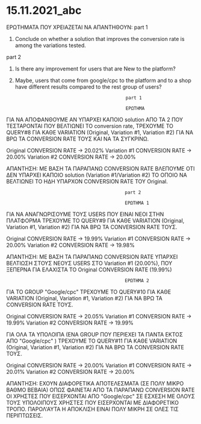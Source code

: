 # 15.11.2021_abc

ΕΡΩΤΗΜΑΤΑ ΠΟΥ ΧΡΕΙΑΖΕΤΑΙ ΝΑ ΑΠΑΝΤΗΘΟΥΝ:
part 1
1. Conclude on whether a solution that improves the conversion rate is among the variations tested.

part 2
1. Is there any improvement for users that are New to the platform?
2. Maybe, users that come from google/cpc to the platform and to a shop have different results compared to the rest group of users?


                                                part 1 
                                                
                                                ΕΡΩΤΗΜΑ

ΓΙΑ ΝΑ ΑΠΟΦΑΝΘΟΥΜΕ ΑΝ ΥΠΑΡΧΕΙ ΚΑΠΟΙΟ solution ΑΠΟ ΤΑ 2 ΠΟΥ ΤΕΣΤΑΡΟΝΤΑΙ ΠΟΥ ΒΕΛΤΙΩΝΕΙ ΤΟ conversion rate, ΤΡΕΧΟΥΜΕ ΤΟ QUERY#8 ΓΙΑ ΚΑΘE VARIATION (Original, Variation #1, Variation #2) ΓΙΑ ΝΑ ΒΡΩ ΤΑ CONVERSION RATE ΤΟΥΣ ΚΑΙ ΝΑ ΤΑ ΣΥΓΚΡΙΝΩ.

Original CONVERSION RATE     -> 20.02%
Variation #1 CONVERSION RATE -> 20.00% 
Variation #2 CONVERSION RATE -> 20.00% 

ΑΠΑΝΤΗΣΗ: ΜΕ ΒΑΣΗ ΤΑ ΠΑΡΑΠΑΝΩ CONVERSION RATE ΒΛΕΠΟΥΜΕ ΟΤΙ ΔΕΝ ΥΠΑΡΧΕΙ ΚΑΠΟΙΟ solution (Variation #1/Variation #2) ΤΟ ΟΠΟΙΟ ΝΑ ΒΕΛΤΙΩΝΕΙ ΤΟ ΗΔΗ ΥΠΑΡΧΟΝ CONVERSION RATE ΤΟΥ Original.

                                                part 2
                                                
                                                ΕΡΩΤΗΜΑ 1
                                                
ΓΙΑ ΝΑ ΑΝΑΓΝΩΡΙΣΟΥΜΕ ΤΟΥΣ USERS ΠΟΥ ΕΙΝΑΙ ΝΕΟΙ ΣΤΗΝ ΠΛΑΤΦΟΡΜΑ ΤΡΕΧΟΥΜΕ ΤΟ QUERY#9 ΓΙΑ ΚΑΘΕ VARIATION (Original, Variation #1, Variation #2) ΓΙΑ ΝΑ ΒΡΩ ΤΑ CONVERSION RATE ΤΟΥΣ.   

Original CONVERSION RATE     -> 19.99%
Variation #1 CONVERSION RATE -> 20.00%
Variation #2 CONVERSION RATE -> 19.98%

ΑΠΑΝΤΗΣΗ: ΜΕ ΒΑΣΗ ΤΑ ΠΑΡΑΠΑΝΩ CONVERSION RATE ΥΠΑΡΧΕΙ ΒΕΛΤΙΩΣΗ ΣΤΟΥΣ ΝΕΟΥΣ USERS ΣΤΟ Variation #1 (20.00%), ΠΟΥ ΞΕΠΕΡΝΑ ΓΙΑ ΕΛΑΧΙΣΤΑ ΤΟ Original CONVERSION RATE (19.99%)
                                                
                                                
                                                ΕΡΩΤΗΜΑ 2
                                                
                                               
ΓΙΑ ΤΟ GROUP "Google/cpc" ΤΡΕΧΟΥΜΕ ΤΟ QUERY#10 ΓΙΑ ΚΑΘE VARIATION (Original, Variation #1, Variation #2) ΓΙΑ ΝΑ ΒΡΩ ΤΑ CONVERSION RATE ΤΟΥΣ.
 
Original CONVERSION RATE     -> 20.05%
Variation #1 CONVERSION RATE -> 19.99%
Variation #2 CONVERSION RATE -> 19.99%

ΓΙΑ ΟΛΑ ΤΑ ΥΠΟΛΟΙΠΑ (ΕΝΑ GROUP ΠΟΥ ΠΕΡΙΕΧΕΙ ΤΑ ΠΑΝΤΑ ΕΚΤΟΣ ΑΠΟ "Google/cpc" ) ΤΡΕΧΟΥΜΕ ΤΟ QUERY#11 ΓΙΑ ΚΑΘE VARIATION (Original, Variation #1, Variation #2) ΓΙΑ ΝΑ ΒΡΩ ΤΑ CONVERSION RATE ΤΟΥΣ.

Original CONVERSION RATE     -> 20.00%
Variation #1 CONVERSION RATE -> 20.01%
Variation #2 CONVERSION RATE -> 20.00%

ΑΠΑΝΤΗΣΗ: ΕΧΟΥΝ ΔΙΑΦΟΡΕΤΙΚΑ ΑΠΟΤΕΛΕΣΜΑΤΑ (ΣΕ ΠΟΛΥ ΜΙΚΡΟ ΒΑΘΜΟ ΒΕΒΑΙΑ) ΟΠΩΣ ΦΑΙΝΕΤΑΙ ΑΠΟ ΤΑ ΠΑΡΑΠΑΝΩ CONVERSION RATE ΟΙ ΧΡΗΣΤΕΣ ΠΟΥ ΕΙΣΕΡΧΟΝΤΑΙ ΑΠΟ "Google/cpc" ΣΕ ΕΣΧΕΣΗ ΜΕ ΟΛΟΥΣ ΤΟΥΣ ΥΠΟΛΟΙΠΟΥΣ ΧΡΗΣΤΕΣ ΠΟΥ ΕΙΣΕΡΧΟΝΤΑΙ ΜΕ ΔΙΑΦΟΡΕΤΙΚΟ ΤΡΟΠΟ. ΠΑΡΟΛ'ΑΥΤΑ Η ΑΠΟΚΛΙΣΗ ΕΙΝΑΙ ΠΟΛΥ ΜΙΚΡΗ ΣΕ ΟΛΕΣ ΤΙΣ ΠΕΡΙΠΤΩΣΕΙΣ.

